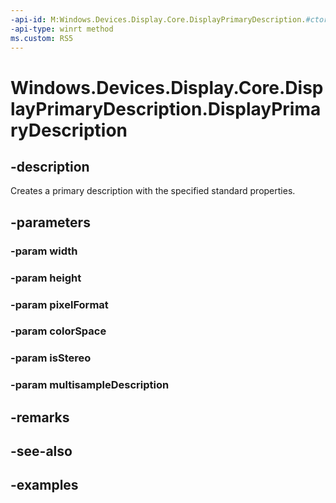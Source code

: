 ```yaml
---
-api-id: M:Windows.Devices.Display.Core.DisplayPrimaryDescription.#ctor(System.UInt32,System.UInt32,Windows.Graphics.DirectX.DirectXPixelFormat,Windows.Graphics.DirectX.DirectXColorSpace,System.Boolean,Windows.Graphics.DirectX.Direct3D11.Direct3DMultisampleDescription)
-api-type: winrt method
ms.custom: RS5
---
```


<!-- Method syntax.
public DisplayPrimaryDescription.DisplayPrimaryDescription(UInt32 width, UInt32 height, DirectXPixelFormat pixelFormat, DirectXColorSpace colorSpace, Boolean isStereo, Direct3DMultisampleDescription multisampleDescription)
-->

# Windows.Devices.Display.Core.DisplayPrimaryDescription.DisplayPrimaryDescription

## -description
Creates a primary description with the specified standard properties.

## -parameters
### -param width

### -param height

### -param pixelFormat

### -param colorSpace

### -param isStereo

### -param multisampleDescription

## -remarks

## -see-also

## -examples
